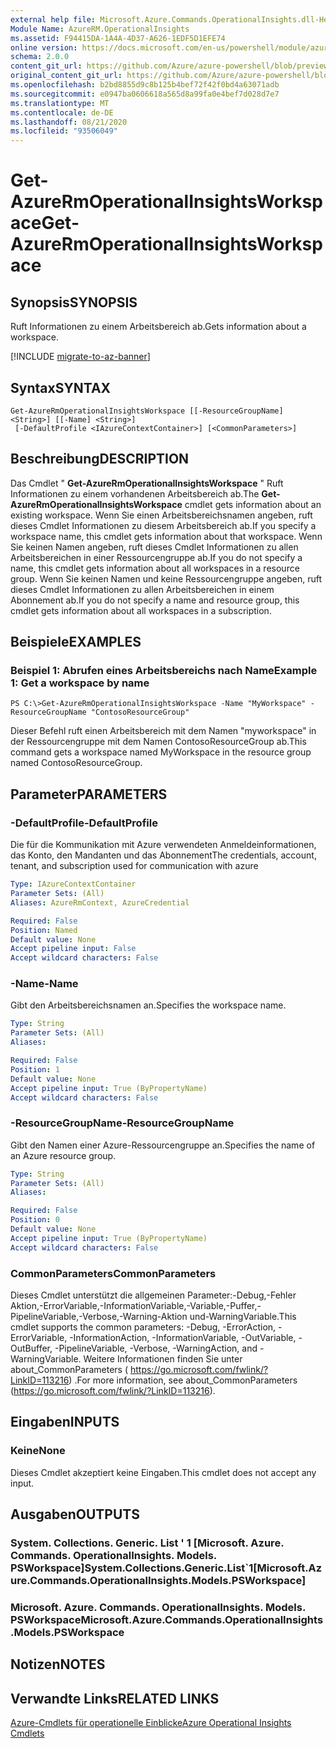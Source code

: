 ```yaml
---
external help file: Microsoft.Azure.Commands.OperationalInsights.dll-Help.xml
Module Name: AzureRM.OperationalInsights
ms.assetid: F94415DA-1A4A-4D37-A626-1EDF5D1EFE74
online version: https://docs.microsoft.com/en-us/powershell/module/azurerm.operationalinsights/get-azurermoperationalinsightsworkspace
schema: 2.0.0
content_git_url: https://github.com/Azure/azure-powershell/blob/preview/src/ResourceManager/OperationalInsights/Commands.OperationalInsights/help/Get-AzureRmOperationalInsightsWorkspace.md
original_content_git_url: https://github.com/Azure/azure-powershell/blob/preview/src/ResourceManager/OperationalInsights/Commands.OperationalInsights/help/Get-AzureRmOperationalInsightsWorkspace.md
ms.openlocfilehash: b2bd8855d9c8b125b4bef72f42f0bd4a63071adb
ms.sourcegitcommit: e0947ba0606618a565d8a99fa0e4bef7d028d7e7
ms.translationtype: MT
ms.contentlocale: de-DE
ms.lasthandoff: 08/21/2020
ms.locfileid: "93506049"
---
```

# <span data-ttu-id="d3db4-101">Get-AzureRmOperationalInsightsWorkspace</span><span class="sxs-lookup"><span data-stu-id="d3db4-101">Get-AzureRmOperationalInsightsWorkspace</span></span>

## <span data-ttu-id="d3db4-102">Synopsis</span><span class="sxs-lookup"><span data-stu-id="d3db4-102">SYNOPSIS</span></span>
<span data-ttu-id="d3db4-103">Ruft Informationen zu einem Arbeitsbereich ab.</span><span class="sxs-lookup"><span data-stu-id="d3db4-103">Gets information about a workspace.</span></span>

[!INCLUDE [migrate-to-az-banner](../../includes/migrate-to-az-banner.md)]

## <span data-ttu-id="d3db4-104">Syntax</span><span class="sxs-lookup"><span data-stu-id="d3db4-104">SYNTAX</span></span>

```
Get-AzureRmOperationalInsightsWorkspace [[-ResourceGroupName] <String>] [[-Name] <String>]
 [-DefaultProfile <IAzureContextContainer>] [<CommonParameters>]
```

## <span data-ttu-id="d3db4-105">Beschreibung</span><span class="sxs-lookup"><span data-stu-id="d3db4-105">DESCRIPTION</span></span>
<span data-ttu-id="d3db4-106">Das Cmdlet " **Get-AzureRmOperationalInsightsWorkspace** " Ruft Informationen zu einem vorhandenen Arbeitsbereich ab.</span><span class="sxs-lookup"><span data-stu-id="d3db4-106">The **Get-AzureRmOperationalInsightsWorkspace** cmdlet gets information about an existing workspace.</span></span>
<span data-ttu-id="d3db4-107">Wenn Sie einen Arbeitsbereichsnamen angeben, ruft dieses Cmdlet Informationen zu diesem Arbeitsbereich ab.</span><span class="sxs-lookup"><span data-stu-id="d3db4-107">If you specify a workspace name, this cmdlet gets information about that workspace.</span></span>
<span data-ttu-id="d3db4-108">Wenn Sie keinen Namen angeben, ruft dieses Cmdlet Informationen zu allen Arbeitsbereichen in einer Ressourcengruppe ab.</span><span class="sxs-lookup"><span data-stu-id="d3db4-108">If you do not specify a name, this cmdlet gets information about all workspaces in a resource group.</span></span>
<span data-ttu-id="d3db4-109">Wenn Sie keinen Namen und keine Ressourcengruppe angeben, ruft dieses Cmdlet Informationen zu allen Arbeitsbereichen in einem Abonnement ab.</span><span class="sxs-lookup"><span data-stu-id="d3db4-109">If you do not specify a name and resource group, this cmdlet gets information about all workspaces in a subscription.</span></span>

## <span data-ttu-id="d3db4-110">Beispiele</span><span class="sxs-lookup"><span data-stu-id="d3db4-110">EXAMPLES</span></span>

### <span data-ttu-id="d3db4-111">Beispiel 1: Abrufen eines Arbeitsbereichs nach Name</span><span class="sxs-lookup"><span data-stu-id="d3db4-111">Example 1: Get a workspace by name</span></span>
```
PS C:\>Get-AzureRmOperationalInsightsWorkspace -Name "MyWorkspace" -ResourceGroupName "ContosoResourceGroup"
```

<span data-ttu-id="d3db4-112">Dieser Befehl ruft einen Arbeitsbereich mit dem Namen "myworkspace" in der Ressourcengruppe mit dem Namen ContosoResourceGroup ab.</span><span class="sxs-lookup"><span data-stu-id="d3db4-112">This command gets a workspace named MyWorkspace in the resource group named ContosoResourceGroup.</span></span>

## <span data-ttu-id="d3db4-113">Parameter</span><span class="sxs-lookup"><span data-stu-id="d3db4-113">PARAMETERS</span></span>

### <span data-ttu-id="d3db4-114">-DefaultProfile</span><span class="sxs-lookup"><span data-stu-id="d3db4-114">-DefaultProfile</span></span>
<span data-ttu-id="d3db4-115">Die für die Kommunikation mit Azure verwendeten Anmeldeinformationen, das Konto, den Mandanten und das Abonnement</span><span class="sxs-lookup"><span data-stu-id="d3db4-115">The credentials, account, tenant, and subscription used for communication with azure</span></span>

```yaml
Type: IAzureContextContainer
Parameter Sets: (All)
Aliases: AzureRmContext, AzureCredential

Required: False
Position: Named
Default value: None
Accept pipeline input: False
Accept wildcard characters: False
```

### <span data-ttu-id="d3db4-116">-Name</span><span class="sxs-lookup"><span data-stu-id="d3db4-116">-Name</span></span>
<span data-ttu-id="d3db4-117">Gibt den Arbeitsbereichsnamen an.</span><span class="sxs-lookup"><span data-stu-id="d3db4-117">Specifies the workspace name.</span></span>

```yaml
Type: String
Parameter Sets: (All)
Aliases: 

Required: False
Position: 1
Default value: None
Accept pipeline input: True (ByPropertyName)
Accept wildcard characters: False
```

### <span data-ttu-id="d3db4-118">-ResourceGroupName</span><span class="sxs-lookup"><span data-stu-id="d3db4-118">-ResourceGroupName</span></span>
<span data-ttu-id="d3db4-119">Gibt den Namen einer Azure-Ressourcengruppe an.</span><span class="sxs-lookup"><span data-stu-id="d3db4-119">Specifies the name of an Azure resource group.</span></span>

```yaml
Type: String
Parameter Sets: (All)
Aliases: 

Required: False
Position: 0
Default value: None
Accept pipeline input: True (ByPropertyName)
Accept wildcard characters: False
```

### <span data-ttu-id="d3db4-120">CommonParameters</span><span class="sxs-lookup"><span data-stu-id="d3db4-120">CommonParameters</span></span>
<span data-ttu-id="d3db4-121">Dieses Cmdlet unterstützt die allgemeinen Parameter:-Debug,-Fehler Aktion,-ErrorVariable,-InformationVariable,-Variable,-Puffer,-PipelineVariable,-Verbose,-Warning-Aktion und-WarningVariable.</span><span class="sxs-lookup"><span data-stu-id="d3db4-121">This cmdlet supports the common parameters: -Debug, -ErrorAction, -ErrorVariable, -InformationAction, -InformationVariable, -OutVariable, -OutBuffer, -PipelineVariable, -Verbose, -WarningAction, and -WarningVariable.</span></span> <span data-ttu-id="d3db4-122">Weitere Informationen finden Sie unter about_CommonParameters ( https://go.microsoft.com/fwlink/?LinkID=113216) .</span><span class="sxs-lookup"><span data-stu-id="d3db4-122">For more information, see about_CommonParameters (https://go.microsoft.com/fwlink/?LinkID=113216).</span></span>

## <span data-ttu-id="d3db4-123">Eingaben</span><span class="sxs-lookup"><span data-stu-id="d3db4-123">INPUTS</span></span>

### <span data-ttu-id="d3db4-124">Keine</span><span class="sxs-lookup"><span data-stu-id="d3db4-124">None</span></span>
<span data-ttu-id="d3db4-125">Dieses Cmdlet akzeptiert keine Eingaben.</span><span class="sxs-lookup"><span data-stu-id="d3db4-125">This cmdlet does not accept any input.</span></span>

## <span data-ttu-id="d3db4-126">Ausgaben</span><span class="sxs-lookup"><span data-stu-id="d3db4-126">OUTPUTS</span></span>

### <span data-ttu-id="d3db4-127">System. Collections. Generic. List ' 1 [Microsoft. Azure. Commands. OperationalInsights. Models. PSWorkspace]</span><span class="sxs-lookup"><span data-stu-id="d3db4-127">System.Collections.Generic.List\`1[Microsoft.Azure.Commands.OperationalInsights.Models.PSWorkspace]</span></span>

### <span data-ttu-id="d3db4-128">Microsoft. Azure. Commands. OperationalInsights. Models. PSWorkspace</span><span class="sxs-lookup"><span data-stu-id="d3db4-128">Microsoft.Azure.Commands.OperationalInsights.Models.PSWorkspace</span></span>

## <span data-ttu-id="d3db4-129">Notizen</span><span class="sxs-lookup"><span data-stu-id="d3db4-129">NOTES</span></span>

## <span data-ttu-id="d3db4-130">Verwandte Links</span><span class="sxs-lookup"><span data-stu-id="d3db4-130">RELATED LINKS</span></span>

[<span data-ttu-id="d3db4-131">Azure-Cmdlets für operationelle Einblicke</span><span class="sxs-lookup"><span data-stu-id="d3db4-131">Azure Operational Insights Cmdlets</span></span>](./AzureRM.OperationalInsights.md)


